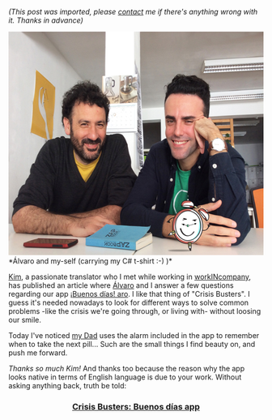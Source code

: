 *(This post was imported, please [contact](#/contact) me if there's anything wrong with it. Thanks in advance)*

<img class=" size-full wp-image-322 aligncenter" src="items/images/aromarcos.jpg" alt="aro&amp;amp;marcos" width="590" height="441" />
*Álvaro and my-self (carrying my C# t-shirt :-) )*

<a href="https://twitter.com/KimCausierTrans">Kim</a>, a passionate translator who I met while working in <a href="http://workincompany.com">workINcompany</a>, has published an article where <a href="https://twitter.com/reinoso_alvaro">Álvaro</a> and I answer a few questions regarding our app <a href="http://marcoscobena.com/apps/buenosdias/">¡Buenos días! aro</a>. I like that thing of "Crisis Busters". I guess it's needed nowadays to look for different ways to solve common problems -like the crisis we're going through, or living with- without loosing our smile.

Today I've noticed <a href="https://twitter.com/J_A_Cobena">my Dad</a> uses the alarm included in the app to remember when to take the next pill... Such are the small things I find beauty on, and push me forward.

<em>Thanks so much Kim!</em> And thanks too because the reason why the app looks native in terms of English language is due to your work. Without asking anything back, truth be told:
<h3 style="text-align:center;"><a href="http://becomingsevillana.blogspot.com/2016/04/crisis-busters-buenos-dias-app.html" rel="bookmark">Crisis Busters: Buenos días app</a></h3>